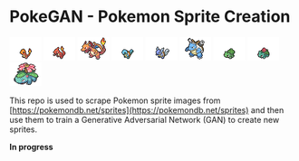 # PokeGAN - Pokemon Sprite Creation
![Pokemon](images/charmander.png) ![Pokemon](images/charmeleon.png) ![Pokemon](images/charizard.png)   ![Pokemon](images/squirtle.png) ![Pokemon](images/wartortle.png) ![Pokemon](images/blastoise.png)  ![Pokemon](images/bulbasaur.png) ![Pokemon](images/ivysaur.png) ![Pokemon](images/venusaur.png) 

This repo is used to scrape Pokemon sprite images from [https://pokemondb.net/sprites](https://pokemondb.net/sprites) and then use them to train a Generative Adversarial Network (GAN) to create new sprites.

**In progress**